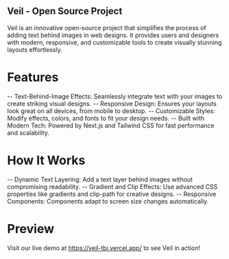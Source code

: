 ## Veil - Open Source Project

Veil is an innovative open-source project that simplifies the process of adding text behind images in web designs. It provides users and designers with modern, responsive, and customizable tools to create visually stunning layouts effortlessly.

# Features
-- Text-Behind-Image Effects: Seamlessly integrate text with your images to create striking visual designs.
-- Responsive Design: Ensures your layouts look great on all devices, from mobile to desktop.
-- Customizable Styles: Modify effects, colors, and fonts to fit your design needs.
-- Built with Modern Tech: Powered by Next.js and Tailwind CSS for fast performance and scalability.

# How It Works
-- Dynamic Text Layering: Add a text layer behind images without compromising readability.
-- Gradient and Clip Effects: Use advanced CSS properties like gradients and clip-path for creative designs.
-- Responsive Components: Components adapt to screen size changes automatically.

# Preview
Visit our live demo at https://veil-tbi.vercel.app/ to see Veil in action!
